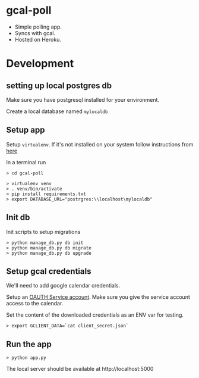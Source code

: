 # gcal-poll

* Simple polling app.
* Syncs with gcal.
* Hosted on Heroku.

# Development

## setting up local postgres db

Make sure you have postgresql installed for your environment.

Create a local database named `mylocaldb`

## Setup app

Setup `virtualenv`. If it's not installed on your system follow instructions
from [here](http://flask.pocoo.org/docs/0.12/installation/)

In a terminal run
```
> cd gcal-poll

> virtualenv venv
> . venv/bin/activate
> pip install requirements.txt
> export DATABASE_URL="postrgres:\\localhost\mylocaldb"
```

## Init db

Init scripts to setup migrations
```
> python manage_db.py db init
> python manage_db.py db migrate
> python manage_db.py db upgrade
```

## Setup gcal credentials

We'll need to add google calendar credentials.

Setup an [OAUTH Service account](https://developers.google.com/identity/protocols/OAuth2ServiceAccount).
Make sure you give the service account access to the calendar.

Set the content of the downloaded credentials as an ENV var for testing.

```
> export GCLIENT_DATA=`cat client_secret.json`
```

## Run the app

```
> python app.py
```

The local server should be available at http://localhost:5000
